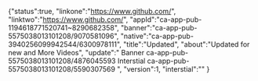 {"status":true, "linkone":"https://www.github.com/", 
"linktwo":"https://www.github.com/",
"appId":"ca-app-pub-1194618771520741~8290682358",
"banner":"ca-app-pub-5575038013101208/9070581096", 
"native":"ca-app-pub-3940256099942544/6300978111",
"title":"Updated", "about":"Updated for new and More Videos", 
"update":" Banner ca-app-pub-5575038013101208/4876045593 Interstial ca-app-pub-5575038013101208/5590307569 ", 
"version":1, 
"interstial":"" }
